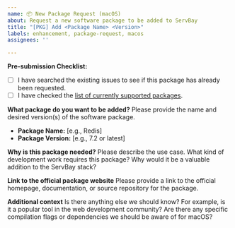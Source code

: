 ```yaml
---
name: 📦 New Package Request (macOS)
about: Request a new software package to be added to ServBay
title: "[PKG] Add <Package Name> <Version>"
labels: enhancement, package-request, macos
assignees: ''

---
```


**Pre-submission Checklist:**

- [ ] I have searched the existing issues to see if this package has already been requested.
- [ ] I have checked the [list of currently supported packages](https://www.servbay.com/packages).

**What package do you want to be added?**
Please provide the name and desired version(s) of the software package.
- **Package Name:** [e.g., Redis]
- **Package Version:** [e.g., 7.2 or latest]

**Why is this package needed?**
Please describe the use case. What kind of development work requires this package? Why would it be a valuable addition to the ServBay stack?

**Link to the official package website**
Please provide a link to the official homepage, documentation, or source repository for the package.

**Additional context**
Is there anything else we should know? For example, is it a popular tool in the web development community? Are there any specific compilation flags or dependencies we should be aware of for macOS?